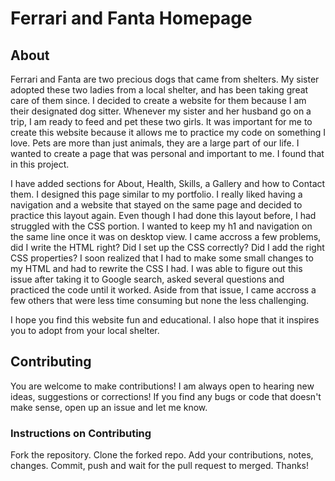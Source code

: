 <h1>Ferrari and Fanta Homepage</h1>

<h2>About</h2>
<p>Ferrari and Fanta are two precious dogs that came from shelters. My sister adopted these two ladies from a local shelter, and has been taking great care of them since. I decided to create a website for them
  because I am their designated dog sitter. Whenever my sister and her husband go on a trip, I am ready to feed and pet these two girls. It was important for me to create this website because it allows me to practice
  my code on something I love. Pets are more than just animals, they are a large part of our life. I wanted to create a page that was personal and important to me. I found that in this project.</p>

<p>I have added sections for About, Health, Skills, a Gallery and how to Contact them. I designed this page similar to my portfolio. I really liked having a navigation and a website that stayed on the same page and
  decided to practice this layout again. Even though I had done this layout before, I had struggled with the CSS portion. I wanted to keep my h1 and navigation on the same line once it was on desktop view.
  I came accross a few problems, did I write the HTML right? Did I set up the CSS correctly? Did I add the right CSS properties? I soon realized that I had to make some small changes to my HTML and had to rewrite 
  the CSS I had. I was able to figure out this issue after taking it to Google search, asked several questions and practiced the code until it worked. Aside from that issue, I came accross a few others that were 
  less time consuming but none the less challenging. </p>

<p>I hope you find this website fun and educational. I also hope that it inspires you to adopt from your local shelter.</p>

<h2>Contributing</h2>
You are welcome to make contributions! I am always open to hearing new ideas, suggestions or corrections! If you find any bugs or code that doesn't make sense, open up an issue and let me know. 

<h3>Instructions on Contributing</h3>
<p>Fork the repository. Clone the forked repo. Add your contributions, notes, changes. Commit, push and wait for the pull request to merged. Thanks!</p>
